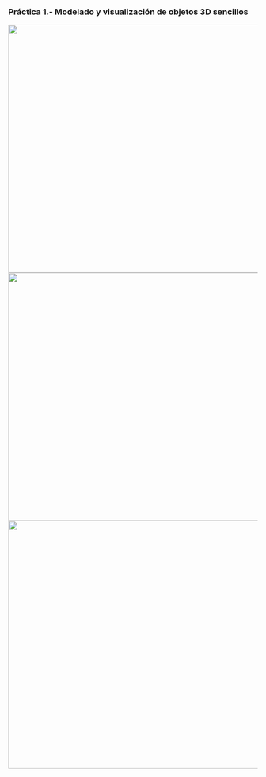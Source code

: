 ### Práctica 1.- Modelado y visualización de objetos 3D sencillos

<img src="https://github.com/Adri-Sanchez/UGR-IG/blob/master/Pr%C3%A1ctica%201/images/P1-1.png" width="550" height="500"/>
<img src="https://github.com/Adri-Sanchez/UGR-IG/blob/master/Pr%C3%A1ctica%201/images/P1-2.png" width="550" height="500"/>
<img src="https://github.com/Adri-Sanchez/UGR-IG/blob/master/Pr%C3%A1ctica%201/images/P1-3.png" width="550" height="500"/>

